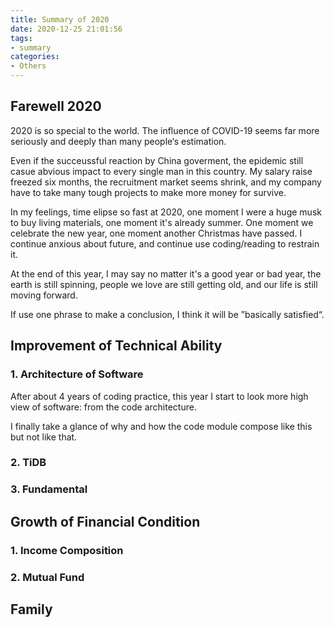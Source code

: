 ```yaml
---
title: Summary of 2020
date: 2020-12-25 21:01:56
tags:
- summary
categories:
- Others
---
```


## Farewell 2020

2020 is so special to the world. The influence of COVID-19 seems far more seriously and deeply than many people‘s estimation. 

Even if the succeussful reaction by China goverment, the epidemic still casue abvious impact to every single man in this country. My salary raise freezed six months, the recruitment market seems shrink, and my company have to take many tough projects to  make more money for survive.

In my feelings, time elipse so fast at 2020, one moment I were a huge musk to buy living materials, one moment it's already summer. One moment we celebrate the new year, one moment another Christmas have passed. I continue anxious about future, and continue use coding/reading to restrain it.

At the end of this year, I may say no matter it's a good year or bad year, the earth is still spinning, people we love are still getting old, and our life is still moving forward.

If use one phrase to make a conclusion, I think it will be ”basically satisfied“.

## Improvement of Technical Ability

### 1. Architecture of Software

After about 4 years of coding practice, this year I start to look more high view of software: from the code architecture.

I finally take a glance of why and how the code module compose like this but not like that.

### 2. TiDB



### 3. Fundamental

## Growth of Financial Condition

### 1. Income Composition



### 2. Mutual Fund

## Family

